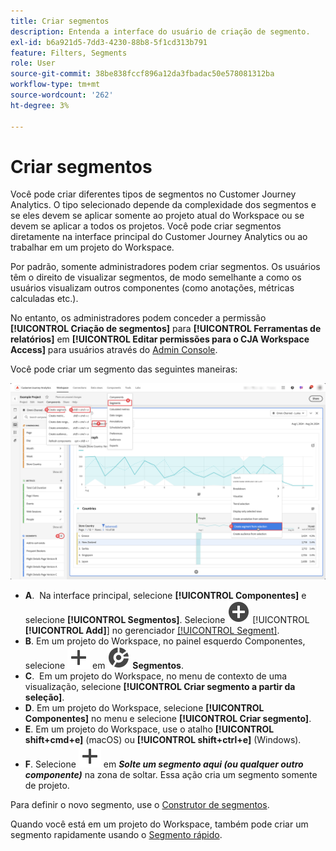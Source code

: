 ```yaml
---
title: Criar segmentos
description: Entenda a interface do usuário de criação de segmento.
exl-id: b6a921d5-7dd3-4230-88b8-5f1cd313b791
feature: Filters, Segments
role: User
source-git-commit: 38be838fccf896a12da3fbadac50e578081312ba
workflow-type: tm+mt
source-wordcount: '262'
ht-degree: 3%

---
```


# Criar segmentos

Você pode criar diferentes tipos de segmentos no Customer Journey Analytics.  O tipo selecionado depende da complexidade dos segmentos e se eles devem se aplicar somente ao projeto atual do Workspace ou se devem se aplicar a todos os projetos. Você pode criar segmentos diretamente na interface principal do Customer Journey Analytics ou ao trabalhar em um projeto do Workspace.

Por padrão, somente administradores podem criar segmentos. Os usuários têm o direito de visualizar segmentos, de modo semelhante a como os usuários visualizam outros componentes (como anotações, métricas calculadas etc.).

No entanto, os administradores podem conceder a permissão **[!UICONTROL Criação de segmentos]** para **[!UICONTROL Ferramentas de relatórios]** em **[!UICONTROL Editar permissões para o CJA Workspace Access]** para usuários através do [Admin Console](/help/technotes/access-control.md#user-level-access).

Você pode criar um segmento das seguintes maneiras:

![Maneiras de criar um segmento](assets/create-filter.png)

* **A**.  Na interface principal, selecione **[!UICONTROL Componentes]** e selecione **[!UICONTROL Segmentos]**. Selecione ![AddCircle](/help/assets/icons/AddCircle.svg) [!UICONTROL **[!UICONTROL Add]**] no gerenciador [[!UICONTROL Segment]](/help/components/segments/seg-manage.md).
* **B**. Em um projeto do Workspace, no painel esquerdo Componentes, selecione ![Adicionar](/help/assets/icons/Add.svg) em ![Segmento](/help/assets/icons/Segmentation.svg) **Segmentos**.
* **C**.  Em um projeto do Workspace, no menu de contexto de uma visualização, selecione **[!UICONTROL Criar segmento a partir da seleção]**.
* **D**. Em um projeto do Workspace, selecione **[!UICONTROL Componentes]** no menu e selecione **[!UICONTROL Criar segmento]**.
* **E**. Em um projeto do Workspace, use o atalho **[!UICONTROL shift+cmd+e]** (macOS) ou **[!UICONTROL shift+ctrl+e]** (Windows).
* **F**. Selecione ![Adicionar](/help/assets/icons/Add.svg) em ***Solte um segmento aqui (ou qualquer outro componente)*** na zona de soltar. Essa ação cria um segmento somente de projeto.

Para definir o novo segmento, use o [Construtor de segmentos](/help/components/segments/seg-builder.md).

Quando você está em um projeto do Workspace, também pode criar um segmento rapidamente usando o [Segmento rápido](/help/components/segments/seg-quick.md).
